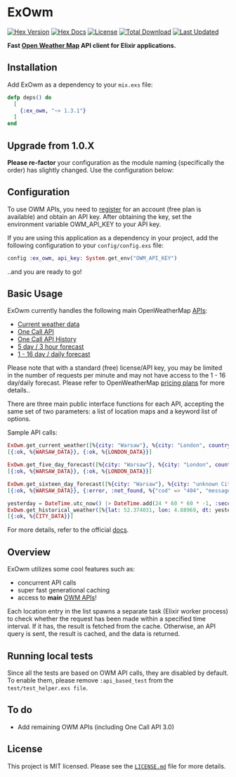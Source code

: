 # ExOwm

[![Hex Version](https://img.shields.io/hexpm/v/ex_owm.svg)](https://hex.pm/packages/ex_owm)
[![Hex Docs](https://img.shields.io/badge/docs-hexpm-blue.svg)](https://hexdocs.pm/ex_owm/)
[![License](https://img.shields.io/hexpm/l/ex_owm.svg)](https://github.com/kociamber/ex_owm/blob/master/LICENSE)
[![Total Download](https://img.shields.io/hexpm/dt/ex_owm.svg)](https://hex.pm/packages/ex_owm)
[![Last Updated](https://img.shields.io/github/last-commit/kociamber/ex_owm.svg)](https://github.com/kociamber/ex_owm/commits/master)

**Fast [Open Weather Map](http://openweathermap.org/technology) API client for Elixir applications.**

## Installation

Add ExOwm as a dependency to your `mix.exs` file:

```elixir
defp deps() do
  [
    {:ex_owm, "~> 1.3.1"}
  ]
end
```

## Upgrade from 1.0.X

**Please re-factor** your configuration as the module naming (specifically the order) has slightly changed. Use the configuration below:

## Configuration

To use OWM APIs, you need to [register](https://home.openweathermap.org/users/sign_up) for an account (free plan is available) and obtain an API key. After obtaining the key, set the environment variable OWM_API_KEY to your API key.

If you are using this application as a dependency in your project, add the following configuration to your `config/config.exs` file:

```elixir
config :ex_owm, api_key: System.get_env("OWM_API_KEY")
```

..and you are ready to go!

## Basic Usage

ExOwm currently handles the following main OpenWeatherMap [APIs](http://openweathermap.org/api):

*   [Current weather data](http://openweathermap.org/current)
*   [One Call API](https://openweathermap.org/api/one-call-api)
*   [One Call API History](https://openweathermap.org/api/one-call-api#history)
*   [5 day / 3 hour forecast](http://openweathermap.org/forecast5)
*   [1 - 16 day / daily forecast](http://openweathermap.org/forecast16)

Please note that with a standard (free) license/API key, you may be limited in the number of requests per minute and may not have access to the 1 - 16 day/daily forecast. Please refer to OpenWeatherMap [pricing plans](http://openweathermap.org/price) for more details..

There are three main public interface functions for each API, accepting the same set of two parameters: a list of location maps and a keyword list of options.

Sample API calls:

```elixir
ExOwm.get_current_weather([%{city: "Warsaw"}, %{city: "London", country_code: "uk"}], units: :metric, lang: :pl)
[{:ok, %{WARSAW_DATA}}, {:ok, %{LONDON_DATA}}]

ExOwm.get_five_day_forecast([%{city: "Warsaw"}, %{city: "London", country_code: "uk"}], units: :metric, lang: :pl)
[{:ok, %{WARSAW_DATA}}, {:ok, %{LONDON_DATA}}]

ExOwm.get_sixteen_day_forecast([%{city: "Warsaw"}, %{city: "unknown City Name", country_code: "uk"}], units: :metric, lang: :pl, cnt: 16)
[{:ok, %{WARSAW_DATA}}, {:error, :not_found, %{"cod" => "404", "message" => "city not found"}}]

yesterday = DateTime.utc_now() |> DateTime.add(24 * 60 * 60 * -1, :second) |> DateTime.to_unix()
ExOwm.get_historical_weather([%{lat: 52.374031, lon: 4.88969, dt: yesterday}])
[{:ok, %{CITY_DATA}}]

```

For more details, refer to the official [docs](https://hexdocs.pm/ex_owm/readme.html).

## Overview

ExOwm utilizes some cool features such as:

*   concurrent API calls
*   super fast generational caching
*   access to **main** [OWM APIs](http://openweathermap.org/api)!

Each location entry in the list spawns a separate task (Elixir worker process) to check whether the request has been made within a specified time interval. If it has, the result is fetched from the cache. Otherwise, an API query is sent, the result is cached, and the data is returned.

## Running local tests

Since all the tests are based on OWM API calls, they are disabled by default. To enable them, please remove `:api_based_test` from the `test/test_helper.exs file`.

## To do

*   Add remaining OWM APIs (including One Call API 3.0)

## License

This project is MIT licensed. Please see the [`LICENSE.md`](https://github.com/Kociamber/ex_owm/blob/master/LICENSE.md) file for more details.
